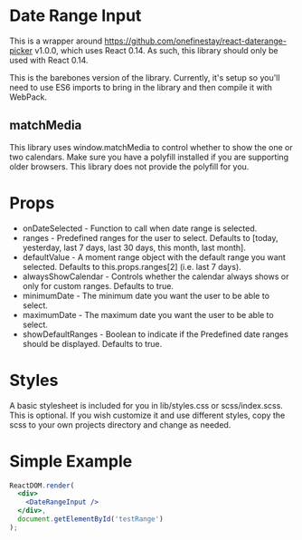 # Date Range Input

This is a wrapper around https://github.com/onefinestay/react-daterange-picker v1.0.0, which uses React 0.14. As such, this library should only be used with React 0.14.

This is the barebones version of the library. Currently, it's setup so you'll need to use ES6 imports to bring in the library and then compile it with WebPack.

## matchMedia

This library uses window.matchMedia to control whether to show the one or two calendars. Make sure you have a polyfill installed if you are supporting older browsers. This library does not provide the polyfill for you.

# Props

* onDateSelected - Function to call when date range is selected.
* ranges - Predefined ranges for the user to select. Defaults to [today, yesterday, last 7 days, last 30 days, this month, last month].
* defaultValue - A moment range object with the default range you want selected. Defaults to this.props.ranges[2] (i.e. last 7 days).
* alwaysShowCalendar - Controls whether the calendar always shows or only for custom ranges. Defaults to true.
* minimumDate - The minimum date you want the user to be able to select.
* maximumDate - The maximum date you want the user to be able to select.
* showDefaultRanges - Boolean to indicate if the Predefined date ranges should be displayed. Defaults to true.

# Styles

A basic stylesheet is included for you in lib/styles.css or scss/index.scss. This is optional. If you wish customize it and use different styles, copy the scss to your own projects directory and change as needed.

# Simple Example

```jsx
ReactDOM.render(
  <div>
    <DateRangeInput />
  </div>,
  document.getElementById('testRange')
);
```
